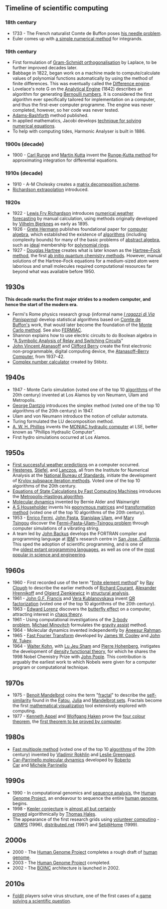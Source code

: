 <h2>Timeline of scientific computing </h2>

<h3><span id="18th_century" class="mw-headline">18th century</span></h3>
<ul>
<li>1733 - The French naturalist Comte de Buffon poses&nbsp;<a class="mw-redirect" title="Buffon's needle" href="https://en.wikipedia.org/wiki/Buffon%27s_needle">his needle problem</a>.<sup id="cite_ref-2" class="reference"></sup></li>
<li>Euler comes up with&nbsp;<a class="mw-redirect" title="Euler integration" href="https://en.wikipedia.org/wiki/Euler_integration">a simple numerical method</a>&nbsp;for integrands.</li>
</ul>
<h3><span id="19th_century" class="mw-headline">19th century</span></h3>
<ul>
<li>First formulation of&nbsp;<a title="Gram&ndash;Schmidt process" href="https://en.wikipedia.org/wiki/Gram%E2%80%93Schmidt_process">Gram-Schmidt orthogonalisation</a>&nbsp;by Laplace,&nbsp;to be further improved decades later.<sup id="cite_ref-10" class="reference"></sup></li>
<li>Babbage in 1822, began work on a machine made to compute/calculate values of polynomial functions automatically by using the method of finite differences. This was eventually called the&nbsp;<a title="Difference engine" href="https://en.wikipedia.org/wiki/Difference_engine">Difference engine</a>.</li>
<li>Lovelace's note G on the&nbsp;<a title="Analytical Engine" href="https://en.wikipedia.org/wiki/Analytical_Engine">Analytical Engine</a>&nbsp;(1842) describes an algorithm for generating&nbsp;<a class="mw-redirect" title="Bernoulli numbers" href="https://en.wikipedia.org/wiki/Bernoulli_numbers">Bernoulli numbers</a>. It is considered the first algorithm ever specifically tailored for implementation on a computer, and thus the first-ever computer programme. The engine was never completed, however, so her code was never tested.</li>
<li><a class="mw-redirect" title="Adams-Bashforth" href="https://en.wikipedia.org/wiki/Adams-Bashforth">Adams-Bashforth</a>&nbsp;method published.</li>
<li>In applied mathematics, Jacobi develops&nbsp;<a title="Jacobi method" href="https://en.wikipedia.org/wiki/Jacobi_method">technique for solving numerical equations</a>.<sup id="cite_ref-17" class="reference"></sup></li>
<li>To help with computing tides, Harmonic Analyser is built in 1886.</li>
</ul>
<h3><span id="1900s_.28decade.29"></span><span id="1900s_(decade)" class="mw-headline">1900s (decade)</span></h3>
<ul>
<li>1900 -&nbsp;<a class="mw-redirect" title="Carl Runge" href="https://en.wikipedia.org/wiki/Carl_Runge">Carl Runge</a>&nbsp;and&nbsp;<a title="Martin Kutta" href="https://en.wikipedia.org/wiki/Martin_Kutta">Martin Kutta</a>&nbsp;invent the&nbsp;<a title="Runge&ndash;Kutta methods" href="https://en.wikipedia.org/wiki/Runge%E2%80%93Kutta_methods">Runge-Kutta method</a>&nbsp;for approximating integration for differential equations.<sup id="cite_ref-19" class="reference"></sup></li>
</ul>
<h3><span id="1910s_.28decade.29"></span><span id="1910s_(decade)" class="mw-headline">1910s (decade)</span></h3>
<ul>
<li>1910 - A-M Cholesky creates a&nbsp;<a class="mw-redirect" title="Cholesky decomposition method" href="https://en.wikipedia.org/wiki/Cholesky_decomposition_method">matrix decomposition scheme</a>.<sup id="cite_ref-21" class="reference"></sup></li>
<li><a title="Richardson extrapolation" href="https://en.wikipedia.org/wiki/Richardson_extrapolation">Richardson extrapolation</a>&nbsp;introduced.</li>
</ul>
<h3><span id="1920s" class="mw-headline">1920s</span></h3>
<ul>
<li>1922 -&nbsp;<a title="Lewis Fry Richardson" href="https://en.wikipedia.org/wiki/Lewis_Fry_Richardson">Lewis Fry Richardson</a>&nbsp;introduces&nbsp;<a class="mw-redirect" title="Numerical weather forecasting" href="https://en.wikipedia.org/wiki/Numerical_weather_forecasting">numerical weather forecasting</a>&nbsp;by manual calculation, using methods originally developed by&nbsp;<a title="Vilhelm Bjerknes" href="https://en.wikipedia.org/wiki/Vilhelm_Bjerknes">Vilhelm Bjerknes</a>&nbsp;as early as 1895.</li>
<li>1926 -&nbsp;<a title="Grete Hermann" href="https://en.wikipedia.org/wiki/Grete_Hermann">Grete Hermann</a>&nbsp;publishes foundational paper for&nbsp;<a title="Computer algebra" href="https://en.wikipedia.org/wiki/Computer_algebra">computer algebra</a>, which established the existence of&nbsp;<a class="mw-redirect" title="Algorithms" href="https://en.wikipedia.org/wiki/Algorithms">algorithms</a>&nbsp;(including complexity bounds) for many of the basic problems of&nbsp;<a title="Abstract algebra" href="https://en.wikipedia.org/wiki/Abstract_algebra">abstract algebra</a>, such as&nbsp;<a title="Ideal (ring theory)" href="https://en.wikipedia.org/wiki/Ideal_(ring_theory)">ideal</a>&nbsp;membership for&nbsp;<a title="Polynomial ring" href="https://en.wikipedia.org/wiki/Polynomial_ring">polynomial rings</a>.</li>
<li>1927 -&nbsp;<a title="Douglas Hartree" href="https://en.wikipedia.org/wiki/Douglas_Hartree">Douglas Hartree</a>&nbsp;creates what is later known as the&nbsp;<a title="Hartree&ndash;Fock method" href="https://en.wikipedia.org/wiki/Hartree%E2%80%93Fock_method">Hartree&ndash;Fock method</a>, the first&nbsp;<a title="Ab initio quantum chemistry methods" href="https://en.wikipedia.org/wiki/Ab_initio_quantum_chemistry_methods">ab initio quantum chemistry methods</a>. However, manual solutions of the Hartree&ndash;Fock equations for a medium-sized atom were laborious and small molecules required computational resources far beyond what was available before 1950.</li>
</ul>
<h2><span id="1930s" class="mw-headline">1930s</span></h2>
<p><strong>This decade marks the first major strides to a modern computer, and hence the start of the modern era.</strong></p>
<ul>
<li>Fermi's Rome physics research group (informal name&nbsp;<em><a title="Via Panisperna boys" href="https://en.wikipedia.org/wiki/Via_Panisperna_boys">I ragazzi di Via Panisperna</a></em>) develop statistical algorithms based on&nbsp;<a title="Georges-Louis Leclerc, Comte de Buffon" href="https://en.wikipedia.org/wiki/Georges-Louis_Leclerc,_Comte_de_Buffon">Comte de Buffon's</a>&nbsp;work, that would later become the foundation of the&nbsp;<a title="Monte Carlo method" href="https://en.wikipedia.org/wiki/Monte_Carlo_method">Monte Carlo method</a>. See also&nbsp;<a title="FERMIAC" href="https://en.wikipedia.org/wiki/FERMIAC">FERMIAC</a>.</li>
<li>Shannon explains how to use electric circuits to do Boolean algebra in "<a title="A Symbolic Analysis of Relay and Switching Circuits" href="https://en.wikipedia.org/wiki/A_Symbolic_Analysis_of_Relay_and_Switching_Circuits">A Symbolic Analysis of Relay and Switching Circuits</a>"</li>
<li><a title="John Vincent Atanasoff" href="https://en.wikipedia.org/wiki/John_Vincent_Atanasoff">John Vincent Atanasoff</a>&nbsp;and&nbsp;<a title="Clifford Berry" href="https://en.wikipedia.org/wiki/Clifford_Berry">Clifford Berry</a>&nbsp;create the first electronic non-programmable, digital computing device, the&nbsp;<a class="mw-redirect" title="Atanasoff&ndash;Berry Computer" href="https://en.wikipedia.org/wiki/Atanasoff%E2%80%93Berry_Computer">Atanasoff&ndash;Berry Computer</a>, from 1937-42.</li>
<li><a class="mw-redirect" title="Complex number calculator" href="https://en.wikipedia.org/wiki/Complex_number_calculator">Complex number calculator</a>&nbsp;created by Stibitz.</li>
</ul>
<h2><span id="1940s" class="mw-headline">1940s</span></h2>
<ul>
<li>1947 - Monte Carlo simulation (voted one of the top 10&nbsp;<a title="Algorithm" href="https://en.wikipedia.org/wiki/Algorithm">algorithms</a>&nbsp;of the 20th century)&nbsp;invented at Los Alamos by von Neumann, Ulam and Metropolis.<sup id="cite_ref-27" class="reference"></sup></li>
<li><a title="George Dantzig" href="https://en.wikipedia.org/wiki/George_Dantzig">George Dantzig</a>&nbsp;introduces the simplex method (voted one of the top 10 algorithms of the 20th century)&nbsp;in 1947.</li>
<li>Ulam and von Neumann introduce the notion of cellular automata.</li>
<li>Turing formulated the LU decomposition method.</li>
<li><a title="William Phillips (economist)" href="https://en.wikipedia.org/wiki/William_Phillips_(economist)">A. W. H. Phillips</a>&nbsp;invents the&nbsp;<a title="MONIAC" href="https://en.wikipedia.org/wiki/MONIAC">MONIAC hydraulic computer</a>&nbsp;at LSE, better known as "Phillips Hydraulic Computer".</li>
<li>First hydro simulations occurred at Los Alamos.</li>
</ul>
<h2><span id="1950s" class="mw-headline">1950s</span></h2>
<ul>
<li><a title="History of numerical weather prediction" href="https://en.wikipedia.org/wiki/History_of_numerical_weather_prediction">First successful weather predictions</a>&nbsp;on a computer occurred.<sup id="cite_ref-36" class="reference"></sup></li>
<li><a title="Magnus Hestenes" href="https://en.wikipedia.org/wiki/Magnus_Hestenes">Hestenes</a>,&nbsp;<a title="Eduard Stiefel" href="https://en.wikipedia.org/wiki/Eduard_Stiefel">Stiefel</a>, and&nbsp;<a title="Cornelius Lanczos" href="https://en.wikipedia.org/wiki/Cornelius_Lanczos">Lanczos</a>, all from the Institute for Numerical Analysis at the&nbsp;<a class="mw-redirect" title="NIST" href="https://en.wikipedia.org/wiki/NIST">National Bureau of Standards</a>, initiate the development of&nbsp;<a title="Iterative method" href="https://en.wikipedia.org/wiki/Iterative_method">Krylov subspace iteration methods</a>.&nbsp;Voted one of the top 10 algorithms of the 20th century.</li>
<li><a class="mw-redirect" title="Equations of State Calculations by Fast Computing Machines" href="https://en.wikipedia.org/wiki/Equations_of_State_Calculations_by_Fast_Computing_Machines">Equations of State Calculations by Fast Computing Machines</a>&nbsp;introduces the&nbsp;<a title="Metropolis&ndash;Hastings algorithm" href="https://en.wikipedia.org/wiki/Metropolis%E2%80%93Hastings_algorithm">Metropolis&ndash;Hastings algorithm</a>.</li>
<li><a title="Molecular dynamics" href="https://en.wikipedia.org/wiki/Molecular_dynamics">Molecular dynamics</a>&nbsp;invented by Bernie Alder and Wainwright&nbsp;<sup id="cite_ref-43" class="reference"></sup></li>
<li><a title="Alston Scott Householder" href="https://en.wikipedia.org/wiki/Alston_Scott_Householder">A S Householder</a>&nbsp;invents his&nbsp;<a class="mw-redirect" title="Householder matrix" href="https://en.wikipedia.org/wiki/Householder_matrix">eponymous matrices</a>&nbsp;and&nbsp;<a title="Householder transformation" href="https://en.wikipedia.org/wiki/Householder_transformation">transformation method</a>&nbsp;(voted one of the top 10 algorithms of the 20th century).</li>
<li>1953 -&nbsp;<a title="Enrico Fermi" href="https://en.wikipedia.org/wiki/Enrico_Fermi">Enrico Fermi</a>,&nbsp;<a title="John Pasta" href="https://en.wikipedia.org/wiki/John_Pasta">John Pasta</a>,&nbsp;<a title="Stanislaw Ulam" href="https://en.wikipedia.org/wiki/Stanislaw_Ulam">Stanislaw Ulam</a>, and&nbsp;<a title="Mary Tsingou" href="https://en.wikipedia.org/wiki/Mary_Tsingou">Mary Tsingou</a>&nbsp;discover the&nbsp;<a title="Fermi&ndash;Pasta&ndash;Ulam&ndash;Tsingou problem" href="https://en.wikipedia.org/wiki/Fermi%E2%80%93Pasta%E2%80%93Ulam%E2%80%93Tsingou_problem">Fermi&ndash;Pasta&ndash;Ulam&ndash;Tsingou problem</a>&nbsp;through computer simulations of a vibrating string.</li>
<li>A team led by&nbsp;<a title="John Backus" href="https://en.wikipedia.org/wiki/John_Backus">John Backus</a>&nbsp;develops the FORTRAN compiler and programming language at&nbsp;<a title="IBM" href="https://en.wikipedia.org/wiki/IBM">IBM</a>'s research centre in&nbsp;<a title="San Jose, California" href="https://en.wikipedia.org/wiki/San_Jose,_California">San Jose, California</a>. This sped the adoption of scientific programming,&nbsp;and is one of the&nbsp;<a title="Timeline of programming languages" href="https://en.wikipedia.org/wiki/Timeline_of_programming_languages">oldest extant programming languages</a>, as well as one of the&nbsp;<a title="Measuring programming language popularity" href="https://en.wikipedia.org/wiki/Measuring_programming_language_popularity">most popular in science and engineering</a>.</li>
</ul>
<h2><span id="1960s" class="mw-headline">1960s</span></h2>
<ul>
<li>1960 - First recorded use of the term "<a title="Finite element method" href="https://en.wikipedia.org/wiki/Finite_element_method">finite element method</a>" by&nbsp;<a class="mw-redirect" title="Ray W. Clough" href="https://en.wikipedia.org/wiki/Ray_W._Clough">Ray Clough</a>&nbsp;to describe the earlier methods of&nbsp;<a title="Richard Courant" href="https://en.wikipedia.org/wiki/Richard_Courant">Richard Courant</a>,&nbsp;<a title="Alexander Hrennikoff" href="https://en.wikipedia.org/wiki/Alexander_Hrennikoff">Alexander Hrennikoff</a>&nbsp;and&nbsp;<a title="Olgierd Zienkiewicz" href="https://en.wikipedia.org/wiki/Olgierd_Zienkiewicz">Olgierd Zienkiewicz</a>&nbsp;in&nbsp;<a title="Structural analysis" href="https://en.wikipedia.org/wiki/Structural_analysis">structural analysis</a>.</li>
<li>1961 -&nbsp;<a class="mw-redirect" title="John G.F. Francis" href="https://en.wikipedia.org/wiki/John_G.F._Francis">John G.F. Francis</a>&nbsp;and&nbsp;<a title="Vera Kublanovskaya" href="https://en.wikipedia.org/wiki/Vera_Kublanovskaya">Vera Kublanovskaya</a>&nbsp;invent&nbsp;<a class="mw-redirect" title="QR factorization" href="https://en.wikipedia.org/wiki/QR_factorization">QR factorization</a>&nbsp;(voted one of the top 10 algorithms of the 20th century).</li>
<li>1963 -&nbsp;<a class="mw-redirect" title="Edward Lorenz" href="https://en.wikipedia.org/wiki/Edward_Lorenz">Edward Lorenz</a>&nbsp;discovers the&nbsp;<a title="Butterfly effect" href="https://en.wikipedia.org/wiki/Butterfly_effect">butterfly effect</a>&nbsp;on a computer, attracting interest in&nbsp;<a title="Chaos theory" href="https://en.wikipedia.org/wiki/Chaos_theory">chaos theory</a>.</li>
<li>1961 - Using computational investigations of the&nbsp;<a class="mw-redirect" title="3-body problem" href="https://en.wikipedia.org/wiki/3-body_problem">3-body problem</a>,&nbsp;<a title="Michael Minovitch" href="https://en.wikipedia.org/wiki/Michael_Minovitch">Michael Minovitch</a>&nbsp;formulates the&nbsp;<a title="Gravity assist" href="https://en.wikipedia.org/wiki/Gravity_assist">gravity assist</a>&nbsp;method.<sup id="cite_ref-55" class="reference"></sup></li>
<li>1964 - Molecular dynamics invented independently by&nbsp;<a title="Aneesur Rahman" href="https://en.wikipedia.org/wiki/Aneesur_Rahman">Aneesur Rahman</a>.</li>
<li>1965 -&nbsp;<a class="mw-redirect" title="Fast Fourier Transform" href="https://en.wikipedia.org/wiki/Fast_Fourier_Transform">Fast Fourier Transform</a>&nbsp;developed by&nbsp;<a class="mw-redirect" title="James W. Cooley" href="https://en.wikipedia.org/wiki/James_W._Cooley">James W. Cooley</a>&nbsp;and&nbsp;<a class="mw-redirect" title="John W. Tukey" href="https://en.wikipedia.org/wiki/John_W._Tukey">John W. Tukey</a>.</li>
<li>1964 -&nbsp;<a title="Walter Kohn" href="https://en.wikipedia.org/wiki/Walter_Kohn">Walter Kohn</a>, with&nbsp;<a title="Lu Jeu Sham" href="https://en.wikipedia.org/wiki/Lu_Jeu_Sham">Lu Jeu Sham</a>&nbsp;and&nbsp;<a title="Pierre Hohenberg" href="https://en.wikipedia.org/wiki/Pierre_Hohenberg">Pierre Hohenberg</a>, instigates the development of&nbsp;<a title="Density functional theory" href="https://en.wikipedia.org/wiki/Density_functional_theory">density functional theory</a>,&nbsp;for which he shares the 1998 Nobel Chemistry Prize with&nbsp;<a title="John Pople" href="https://en.wikipedia.org/wiki/John_Pople">John Pople</a>.&nbsp;This contribution is arguably the earliest work to which Nobels were given for a computer program or computational technique.</li>
</ul>
<h2><span id="1970s" class="mw-headline">1970s</span></h2>
<ul>
<li>1975 -&nbsp;<a title="Benoit Mandelbrot" href="https://en.wikipedia.org/wiki/Benoit_Mandelbrot">Benoit Mandelbrot</a>&nbsp;coins the term "<a title="Fractal" href="https://en.wikipedia.org/wiki/Fractal">fractal</a>" to describe the&nbsp;<a title="Self-similarity" href="https://en.wikipedia.org/wiki/Self-similarity">self-similarity</a>&nbsp;found in the&nbsp;<a class="mw-redirect" title="Fatou set" href="https://en.wikipedia.org/wiki/Fatou_set">Fatou</a>,&nbsp;<a title="Julia set" href="https://en.wikipedia.org/wiki/Julia_set">Julia</a>&nbsp;and&nbsp;<a title="Mandelbrot set" href="https://en.wikipedia.org/wiki/Mandelbrot_set">Mandelbrot sets</a>. Fractals become the first&nbsp;<a title="Mathematical visualization" href="https://en.wikipedia.org/wiki/Mathematical_visualization">mathematical visualization</a>&nbsp;tool extensively explored with computing.</li>
<li>1977 -&nbsp;<a title="Kenneth Appel" href="https://en.wikipedia.org/wiki/Kenneth_Appel">Kenneth Appel</a>&nbsp;and&nbsp;<a title="Wolfgang Haken" href="https://en.wikipedia.org/wiki/Wolfgang_Haken">Wolfgang Haken</a>&nbsp;prove the&nbsp;<a class="mw-redirect" title="Four colour theorem" href="https://en.wikipedia.org/wiki/Four_colour_theorem">four colour theorem</a>, the&nbsp;<a title="Computer-assisted proof" href="https://en.wikipedia.org/wiki/Computer-assisted_proof">first theorem to be proved by computer</a>.<sup id="cite_ref-64" class="reference"></sup></li>
</ul>
<h2><span id="1980s" class="mw-headline">1980s</span></h2>
<ul>
<li><a title="Fast multipole method" href="https://en.wikipedia.org/wiki/Fast_multipole_method">Fast multipole method</a>&nbsp;(voted one of the top 10&nbsp;<a class="mw-redirect" title="Algorithms" href="https://en.wikipedia.org/wiki/Algorithms">algorithms</a>&nbsp;of the 20th century) invented by&nbsp;<a class="mw-redirect" title="Vladimir Rokhlin, Jr." href="https://en.wikipedia.org/wiki/Vladimir_Rokhlin,_Jr.">Vladimir Rokhlin</a>&nbsp;and&nbsp;<a title="Leslie Greengard" href="https://en.wikipedia.org/wiki/Leslie_Greengard">Leslie Greengard</a>.<sup id="cite_ref-67" class="reference"></sup></li>
<li><a title="Car&ndash;Parrinello molecular dynamics" href="https://en.wikipedia.org/wiki/Car%E2%80%93Parrinello_molecular_dynamics">Car&ndash;Parrinello molecular dynamics</a>&nbsp;developed by&nbsp;<a title="Roberto Car" href="https://en.wikipedia.org/wiki/Roberto_Car">Roberto Car</a>&nbsp;and&nbsp;<a title="Michele Parrinello" href="https://en.wikipedia.org/wiki/Michele_Parrinello">Michele Parrinello</a></li>
</ul>
<h2><span id="1990s" class="mw-headline">1990s</span></h2>
<ul>
<li>1990 - In computational genomics and&nbsp;<a title="Sequence analysis" href="https://en.wikipedia.org/wiki/Sequence_analysis">sequence analysis</a>, the&nbsp;<a title="Human Genome Project" href="https://en.wikipedia.org/wiki/Human_Genome_Project">Human Genome Project</a>, an endeavour to sequence the entire&nbsp;<a title="Human genome" href="https://en.wikipedia.org/wiki/Human_genome">human genome</a>, begins.</li>
<li>1998 -&nbsp;<a title="Kepler conjecture" href="https://en.wikipedia.org/wiki/Kepler_conjecture">Kepler conjecture</a>&nbsp;is&nbsp;<a title="Proof by exhaustion" href="https://en.wikipedia.org/wiki/Proof_by_exhaustion">almost all but certainly proved</a>&nbsp;algorithmically by&nbsp;<a title="Thomas Callister Hales" href="https://en.wikipedia.org/wiki/Thomas_Callister_Hales">Thomas Hales</a>.</li>
<li>The appearance of the first research grids using&nbsp;<a title="Volunteer computing" href="https://en.wikipedia.org/wiki/Volunteer_computing">volunteer computing</a>&nbsp;-&nbsp;<a class="mw-redirect" title="GIMPS" href="https://en.wikipedia.org/wiki/GIMPS">GIMPS</a>&nbsp;(1996),&nbsp;<a title="Distributed.net" href="https://en.wikipedia.org/wiki/Distributed.net">distributed.net</a>&nbsp;(1997) and&nbsp;<a class="mw-redirect" title="Seti@Home" href="https://en.wikipedia.org/wiki/Seti@Home">Seti@Home</a>&nbsp;(1999).</li>
</ul>
<h2><span id="2000s" class="mw-headline">2000s</span></h2>
<ul>
<li>2000 - The&nbsp;<a title="Human Genome Project" href="https://en.wikipedia.org/wiki/Human_Genome_Project">Human Genome Project</a>&nbsp;completes a rough draft of&nbsp;<a title="Human genome" href="https://en.wikipedia.org/wiki/Human_genome">human genome</a>.</li>
<li>2003 - The&nbsp;<a title="Human Genome Project" href="https://en.wikipedia.org/wiki/Human_Genome_Project">Human Genome Project</a>&nbsp;completed.</li>
<li>2002 - The&nbsp;<a class="mw-redirect" title="BOINC" href="https://en.wikipedia.org/wiki/BOINC">BOINC</a>&nbsp;architecture is launched in 2002.</li>
</ul>
<h2><span id="2010s" class="mw-headline">2010s</span></h2>
<ul>
<li><a title="Foldit" href="https://en.wikipedia.org/wiki/Foldit">Foldit</a>&nbsp;players solve virus structure, one of the first cases of a<a title="Gamification" href="https://en.wikipedia.org/wiki/Gamification">&nbsp;game solving a scientific question</a>.</li>
</ul>

